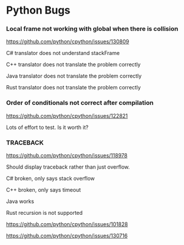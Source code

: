 ﻿# Python Bugs
### Local frame not working with global when there is collision
https://github.com/python/cpython/issues/130809

C# translator does not understand stackFrame

C++ translator does not translate the problem correctly

Java translator does not translate the problem correctly

Rust translator does not translate the problem correctly

### Order of conditionals not correct after compilation 
https://github.com/python/cpython/issues/122821

Lots of effort to test. Is it worth it? 

### TRACEBACK
https://github.com/python/cpython/issues/118978

Should display traceback rather than just overflow. 

C# broken, only says stack overflow 

C++ broken, only says timeout 

Java works

Rust recursion is not supported


https://github.com/python/cpython/issues/101828


https://github.com/python/cpython/issues/130716
